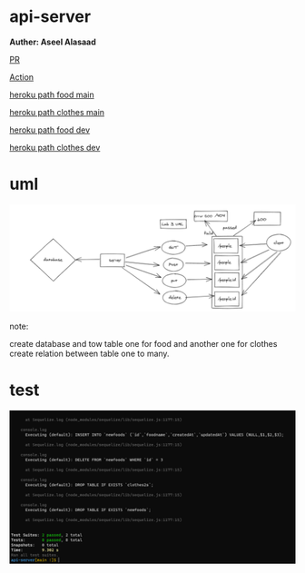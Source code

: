 # api-server

**Auther: Aseel Alasaad**


[PR](https://github.com/AseelAlasaad/api-server/pull/3)

[Action](https://github.com/AseelAlasaad/api-server/actions)

[heroku path food main](https://api-server-main.herokuapp.com/food)

[heroku path  clothes main](https://api-server-main.herokuapp.com/clothes)


[heroku path food dev](https://api-serverdev.herokuapp.com/food)

[heroku path  clothes dev](https://api-serverdev.herokuapp.com/clothes)



# uml

![data](database.PNG)


note:

create database  and tow table one for food and another one for clothes
create relation between table one to many.

# test

![test](testapiServer.PNG)

